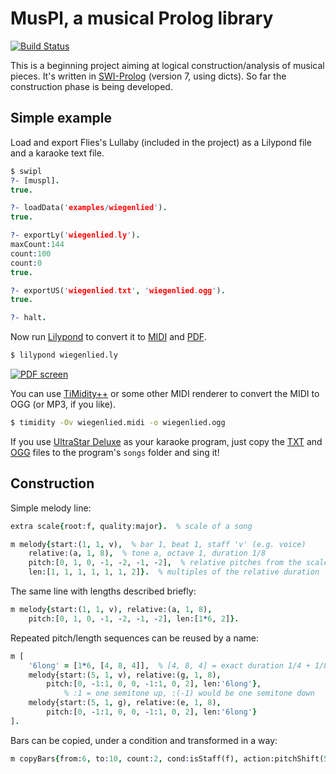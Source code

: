 # MusPl, a musical Prolog library

[![Build Status](https://travis-ci.org/garncarz/muspl.svg?branch=master)](https://travis-ci.org/garncarz/muspl)

This is a beginning project aiming at logical construction/analysis of musical pieces.
It's written in [SWI-Prolog](http://www.swi-prolog.org) (version 7, using dicts).
So far the construction phase is being developed.

## Simple example

Load and export Flies's Lullaby (included in the project) as a Lilypond file
and a karaoke text file.

```prolog
$ swipl
?- [muspl].
true.

?- loadData('examples/wiegenlied').
true.

?- exportLy('wiegenlied.ly').
maxCount:144
count:100
count:0
true.

?- exportUS('wiegenlied.txt', 'wiegenlied.ogg').
true.

?- halt.
```

Now run [Lilypond](http://www.lilypond.org) to convert it to
[MIDI](https://garncarz.github.io/muspl/wiegenlied.midi)
and [PDF](https://garncarz.github.io/muspl/wiegenlied.pdf).

```bash
$ lilypond wiegenlied.ly
```

[![PDF screen](https://garncarz.github.io/muspl/wiegenlied.png)](https://garncarz.github.io/muspl/wiegenlied.pdf)

You can use [TiMidity++](http://timidity.sourceforge.net)
or some other MIDI renderer to convert the MIDI to OGG (or MP3, if you like).

```bash
$ timidity -Ov wiegenlied.midi -o wiegenlied.ogg
```

If you use [UltraStar Deluxe](http://sourceforge.net/projects/ultrastardx)
as your karaoke program, just copy
the [TXT](https://garncarz.github.io/muspl/wiegenlied.txt)
and [OGG](https://garncarz.github.io/muspl/wiegenlied.ogg) files
to the program's `songs` folder and sing it!


## Construction

Simple melody line:

```prolog
extra scale{root:f, quality:major}.  % scale of a song

m melody{start:(1, 1, v),  % bar 1, beat 1, staff 'v' (e.g. voice)
	relative:(a, 1, 8),  % tone a, octave 1, duration 1/8
	pitch:[0, 1, 0, -1, -2, -1, -2],  % relative pitches from the scale
	len:[1, 1, 1, 1, 1, 1, 2]}.  % multiples of the relative duration
```

The same line with lengths described briefly:

```prolog
m melody{start:(1, 1, v), relative:(a, 1, 8),
	pitch:[0, 1, 0, -1, -2, -1, -2], len:[1*6, 2]}.
```

Repeated pitch/length sequences can be reused by a name:

```prolog
m [
	'6long' = [1*6, [4, 8, 4]],  % [4, 8, 4] = exact duration 1/4 + 1/8 + 1/4
	melody{start:(5, 1, v), relative:(g, 1, 8),
		pitch:[0, -1:1, 0, 0, -1:1, 0, 2], len:'6long'},
			% :1 = one semitone up, :(-1) would be one semitone down
	melody{start:(5, 1, g), relative:(e, 1, 8),
		pitch:[0, -1:1, 0, 0, -1:1, 0, 2], len:'6long'}
].
```

Bars can be copied, under a condition and transformed in a way:

```prolog
m copyBars{from:6, to:10, count:2, cond:isStaff(f), action:pitchShift(5)}.
```
